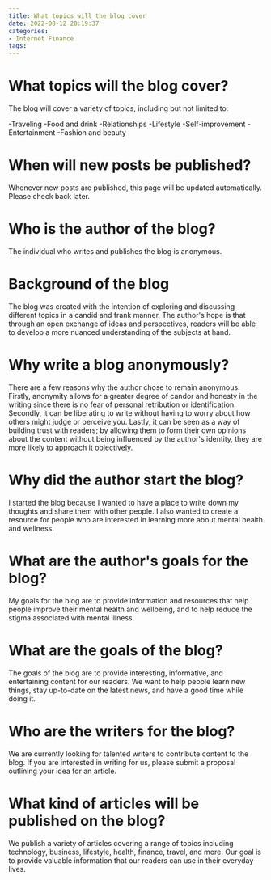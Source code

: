```yaml
---
title: What topics will the blog cover 
date: 2022-08-12 20:19:37
categories:
- Internet Finance
tags:
---
```



#  What topics will the blog cover? 

The blog will cover a variety of topics, including but not limited to: 

-Traveling
-Food and drink
-Relationships 
-Lifestyle 
-Self-improvement 
-Entertainment 
-Fashion and beauty 


#  When will new posts be published? 

Whenever new posts are published, this page will be updated automatically. Please check back later.

#  Who is the author of the blog? 

The individual who writes and publishes the blog is anonymous.

# Background of the blog 

The blog was created with the intention of exploring and discussing different topics in a candid and frank manner. The author's hope is that through an open exchange of ideas and perspectives, readers will be able to develop a more nuanced understanding of the subjects at hand.

# Why write a blog anonymously? 

There are a few reasons why the author chose to remain anonymous. Firstly, anonymity allows for a greater degree of candor and honesty in the writing since there is no fear of personal retribution or identification. Secondly, it can be liberating to write without having to worry about how others might judge or perceive you. Lastly, it can be seen as a way of building trust with readers; by allowing them to form their own opinions about the content without being influenced by the author's identity, they are more likely to approach it objectively.

#  Why did the author start the blog? 

I started the blog because I wanted to have a place to write down my thoughts and share them with other people. I also wanted to create a resource for people who are interested in learning more about mental health and wellness.

# What are the author's goals for the blog? 

My goals for the blog are to provide information and resources that help people improve their mental health and wellbeing, and to help reduce the stigma associated with mental illness.

#  What are the goals of the blog?

The goals of the blog are to provide interesting, informative, and entertaining content for our readers. We want to help people learn new things, stay up-to-date on the latest news, and have a good time while doing it.

# Who are the writers for the blog?

We are currently looking for talented writers to contribute content to the blog. If you are interested in writing for us, please submit a proposal outlining your idea for an article.

# What kind of articles will be published on the blog?

We publish a variety of articles covering a range of topics including technology, business, lifestyle, health, finance, travel, and more. Our goal is to provide valuable information that our readers can use in their everyday lives.